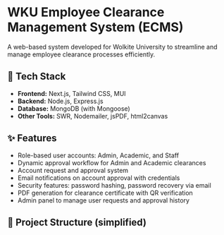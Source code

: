 # WKU Employee Clearance Management System (ECMS)

A web-based system developed for Wolkite University to streamline and manage employee clearance processes efficiently.

## 🔧 Tech Stack

- **Frontend:** Next.js, Tailwind CSS, MUI
- **Backend:** Node.js, Express.js
- **Database:** MongoDB (with Mongoose)
- **Other Tools:** SWR, Nodemailer, jsPDF, html2canvas

## ✨ Features

- Role-based user accounts: Admin, Academic, and Staff
- Dynamic approval workflow for Admin and Academic clearances
- Account request and approval system
- Email notifications on account approval with credentials
- Security features: password hashing, password recovery via email
- PDF generation for clearance certificate with QR verification
- Admin panel to manage user requests and approval history

## 📁 Project Structure (simplified)
